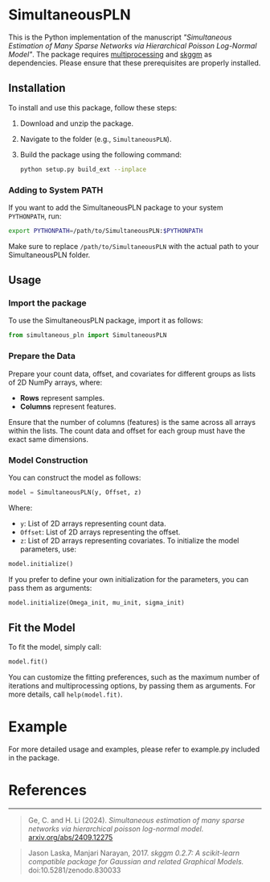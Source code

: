 # SimultaneousPLN

This is the Python implementation of the manuscript *"Simultaneous Estimation of Many Sparse Networks via Hierarchical Poisson Log-Normal Model"*. The package requires [multiprocessing](https://docs.python.org/3/library/multiprocessing.html) and [skggm](https://github.com/skggm/skggm) as dependencies. Please ensure that these prerequisites are properly installed.

## Installation

To install and use this package, follow these steps:

1. Download and unzip the package.
2. Navigate to the folder (e.g., `SimultaneousPLN`).
3. Build the package using the following command:

    ```bash
    python setup.py build_ext --inplace
    ```

### Adding to System PATH

If you want to add the SimultaneousPLN package to your system `PYTHONPATH`, run:

```bash
export PYTHONPATH=/path/to/SimultaneousPLN:$PYTHONPATH
```
Make sure to replace `/path/to/SimultaneousPLN` with the actual path to your SimultaneousPLN folder.

## Usage
### Import the package
To use the SimultaneousPLN package, import it as follows:
```python
from simultaneous_pln import SimultaneousPLN
```
### Prepare the Data

Prepare your count data, offset, and covariates for different groups as lists of 2D NumPy arrays, where:
- **Rows** represent samples.
- **Columns** represent features.

Ensure that the number of columns (features) is the same across all arrays within the lists. The count data and offset for each group must have the exact same dimensions.

### Model Construction

You can construct the model as follows:

```python
model = SimultaneousPLN(y, Offset, z)
```
Where:
- `y`: List of 2D arrays representing count data.
- `Offset`: List of 2D arrays representing the offset.
- `z`: List of 2D arrays representing covariates.
To initialize the model parameters, use:

```python
model.initialize()
```
If you prefer to define your own initialization for the parameters, you can pass them as arguments:
```python
model.initialize(Omega_init, mu_init, sigma_init)
```
## Fit the Model
To fit the model, simply call:
```python
model.fit()
```
You can customize the fitting preferences, such as the maximum number of iterations and multiprocessing options, by passing them as arguments. For more details, call `help(model.fit)`.

# Example
For more detailed usage and examples, please refer to example.py included in the package.

# References

--- 
>Ge, C. and H. Li (2024). _Simultaneous estimation of many sparse networks via hierarchical poisson log-normal model._ [arxiv.org/abs/2409.12275](https://arxiv.org/abs/2409.12275)

>Jason Laska, Manjari Narayan, 2017. _skggm 0.2.7: A scikit-learn compatible package for Gaussian and related Graphical Models._ doi:10.5281/zenodo.830033
